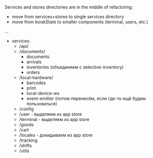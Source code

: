 Services and stores directories are in the middle of refactoring:
- move from services+stores to single services directory
- move from kioskState to smaller components (terminal, users, etc.)

...
- services:
  - /api/
  - /documents/
    - documents
    - arrivals
    - inventories (объединяем с selective-inventory)
    - orders
  - /local-hardware/
    - barcodes
    - print
    - local-device-ws
    - event-emitter (потом перенесём, если где-то ещё будем пользоваться)
  - /config
  - /user - выделяем из app store
  - /terminal - выделяем из app store
  - /goods
  - /cart
  - /locales - докидываем из app store
  - /tracking
  - /shifts
  - /utils
